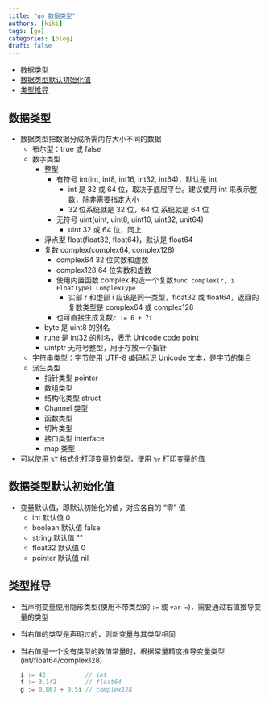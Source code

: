 ```yaml
---
title: "go 数据类型"
authors: [kiki]
tags: [go]
categories: [blog]
draft: false
---
```


- [数据类型](#%e6%95%b0%e6%8d%ae%e7%b1%bb%e5%9e%8b)
- [数据类型默认初始化值](#%e6%95%b0%e6%8d%ae%e7%b1%bb%e5%9e%8b%e9%bb%98%e8%ae%a4%e5%88%9d%e5%a7%8b%e5%8c%96%e5%80%bc)
- [类型推导](#%e7%b1%bb%e5%9e%8b%e6%8e%a8%e5%af%bc)

## 数据类型

- 数据类型把数据分成所需内存大小不同的数据
  - 布尔型：true 或 false
  - 数字类型：
    - 整型
      - 有符号 int(int, int8, int16, int32, int64)，默认是 int
        - int 是 32 或 64 位，取决于底层平台。建议使用 int 来表示整数，除非需要指定大小
        - 32 位系统就是 32 位，64 位 系统就是 64 位
      - 无符号 uint(uint, uint8, uint16, uint32, unit64)
        - uint 32 或 64 位，同上
    - 浮点型 float(float32, float64)，默认是 float64
    - 复数 complex(complex64, complex128)
      - complex64 32 位实数和虚数
      - complex128 64 位实数和虚数
      - 使用内置函数 complex 构造一个复数`func complex(r, i FloatType) ComplexType`
        - 实部 r 和虚部 i 应该是同一类型，float32 或 float64，返回的复数类型是 complex64 或 complex128
      - 也可直接生成复数`c := 6 + 7i`
    - byte 是 uint8 的别名
    - rune 是 int32 的别名，表示 Unicode code point
    - uintptr 无符号整型，用于存放一个指针
  - 字符串类型：字节使用 UTF-8 编码标识 Unicode 文本，是字节的集合
  - 派生类型：
    - 指针类型 pointer
    - 数组类型
    - 结构化类型 struct
    - Channel 类型
    - 函数类型
    - 切片类型
    - 接口类型 interface
    - map 类型
- 可以使用 `%T` 格式化打印变量的类型，使用 `%v` 打印变量的值

## 数据类型默认初始化值

- 变量默认值，即默认初始化的值，对应各自的 “零” 值
  - int 默认值 0
  - boolean 默认值 false
  - string 默认值 ""
  - float32 默认值 0
  - pointer 默认值 nil

## 类型推导

- 当声明变量使用隐形类型(使用不带类型的 `:=` 或 `var =`)，需要通过右值推导变量的类型
- 当右值的类型是声明过的，则新变量与其类型相同
- 当右值是一个没有类型的数值常量时，根据常量精度推导变量类型(int/float64/complex128)

  ```go
  i := 42           // int
  f := 3.142        // float64
  g := 0.867 + 0.5i // complex128
  ```
